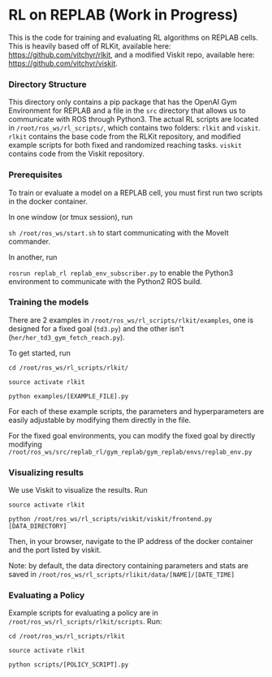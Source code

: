# RL on REPLAB (Work in Progress)

This is the code for training and evaluating RL algorithms on REPLAB cells. This is heavily based off of RLKit, available here: https://github.com/vitchyr/rlkit, and a modified Viskit repo, available here: https://github.com/vitchyr/viskit.


### Directory Structure

This directory only contains a pip package that has the OpenAI Gym Environment for REPLAB and a file in the ``src`` directory that allows us to communicate with ROS through Python3. The actual RL scripts are located in ``/root/ros_ws/rl_scripts/``, which contains two folders: ``rlkit`` and ``viskit``. ``rlkit`` contains the base code from the RLKit repository, and modified example scripts for both fixed and randomized reaching tasks. ``viskit`` contains code from the Viskit repository.


### Prerequisites

To train or evaluate a model on a REPLAB cell, you must first run two scripts in the docker container.

In one window (or tmux session), run 

``` sh /root/ros_ws/start.sh ``` to start communicating with the MoveIt commander.

In another, run

```rosrun replab_rl replab_env_subscriber.py``` to enable the Python3 environment to communicate with the Python2 ROS build.

### Training the models

There are 2 examples in ``/root/ros_ws/rl_scripts/rlkit/examples``, one is designed for a fixed goal (``td3.py``) and the other isn't (``her/her_td3_gym_fetch_reach.py``).

To get started, run


```
cd /root/ros_ws/rl_scripts/rlkit/

source activate rlkit

python examples/[EXAMPLE_FILE].py
```

For each of these example scripts, the parameters and hyperparameters are easily adjustable by modifying them directly in the file.

For the fixed goal environments, you can modify the fixed goal by directly modifying ``/root/ros_ws/src/replab_rl/gym_replab/gym_replab/envs/replab_env.py``


### Visualizing results

We use Viskit to visualize the results. Run

```
source activate rlkit

python /root/ros_ws/rl_scripts/viskit/viskit/frontend.py [DATA_DIRECTORY]
```

Then, in your browser, navigate to the IP address of the docker container and the port listed by viskit.

Note: by default, the data directory containing parameters and stats are saved in ``/root/ros_ws/rl_scripts/rlikit/data/[NAME]/[DATE_TIME]``

### Evaluating a Policy

Example scripts for evaluating a policy are in ``/root/ros_ws/rl_scripts/rlkit/scripts``. Run:

```
cd /root/ros_ws/rl_scripts/rlkit

source activate rlkit

python scripts/[POLICY_SCRIPT].py
```

